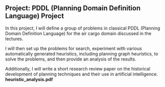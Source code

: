 ## Project: PDDL (Planning Domain Definition Language) Project

In this project, I will define a group of problems in classical PDDL (Planning Domain Definition Language) for the air cargo domain discussed in the lectures. 

I will then set up the problems for search, experiment with various automatically generated heuristics, including planning graph heuristics, to solve the problems, and then provide an analysis of the results.

Additionally, I will write a short research review paper on the historical development of planning techniques and their use in artificial intelligence. **heuristic_analysis.pdf**
